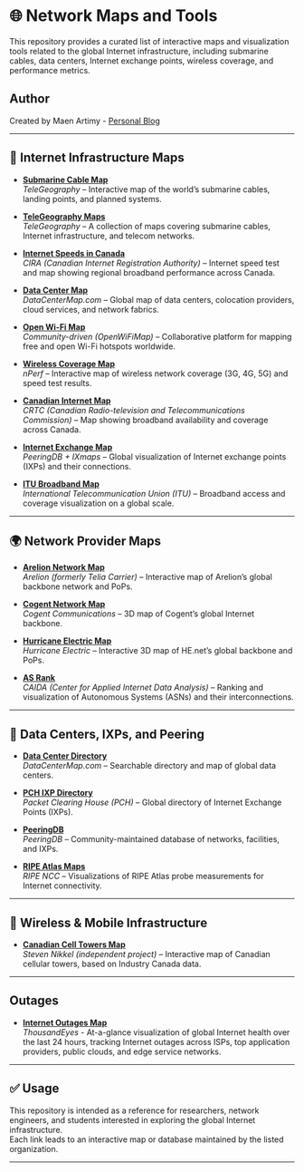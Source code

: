 # 🌐 Network Maps and Tools

This repository provides a curated list of interactive maps and visualization tools related to the global Internet infrastructure, including submarine cables, data centers, Internet exchange points, wireless coverage, and performance metrics.  

## Author

Created by Maen Artimy - [Personal Blog](http://adhocnode.com)

---

## 📡 Internet Infrastructure Maps

- **[Submarine Cable Map](https://www.submarinecablemap.com/)**  
  *TeleGeography* – Interactive map of the world’s submarine cables, landing points, and planned systems.

- **[TeleGeography Maps](https://www2.telegeography.com/)**  
  *TeleGeography* – A collection of maps covering submarine cables, Internet infrastructure, and telecom networks.

- **[Internet Speeds in Canada](https://performance.cira.ca/)**  
  *CIRA (Canadian Internet Registration Authority)* – Internet speed test and map showing regional broadband performance across Canada.

- **[Data Center Map](https://www.datacentermap.com/)**  
  *DataCenterMap.com* – Global map of data centers, colocation providers, cloud services, and network fabrics.

- **[Open Wi-Fi Map](https://openwifimap.net/)**  
  *Community-driven (OpenWiFiMap)* – Collaborative platform for mapping free and open Wi-Fi hotspots worldwide.

- **[Wireless Coverage Map](https://www.nperf.com/)**  
  *nPerf* – Interactive map of wireless network coverage (3G, 4G, 5G) and speed test results.

- **[Canadian Internet Map](https://crtc.gc.ca/cartovista/internetcanada-en/)**  
  *CRTC (Canadian Radio-television and Telecommunications Commission)* – Map showing broadband availability and coverage across Canada.

- **[Internet Exchange Map](https://www.internetexchangemap.com/#/)**  
  *PeeringDB + IXmaps* – Global visualization of Internet exchange points (IXPs) and their connections.

- **[ITU Broadband Map](https://bbmaps.itu.int/bbmaps/)**  
  *International Telecommunication Union (ITU)* – Broadband access and coverage visualization on a global scale.

---

## 🌍 Network Provider Maps

- **[Arelion Network Map](https://www.arelion.com/our-network#interactivemap)**  
  *Arelion (formerly Telia Carrier)* – Interactive map of Arelion’s global backbone network and PoPs.

- **[Cogent Network Map](https://www.cogentco.com/3d/)**  
  *Cogent Communications* – 3D map of Cogent’s global Internet backbone.

- **[Hurricane Electric Map](https://he.net/3d-map/)**  
  *Hurricane Electric* – Interactive 3D map of HE.net’s global backbone and PoPs.

- **[AS Rank](https://asrank.caida.org/)**  
  *CAIDA (Center for Applied Internet Data Analysis)* – Ranking and visualization of Autonomous Systems (ASNs) and their interconnections.

---

## 🏢 Data Centers, IXPs, and Peering

- **[Data Center Directory](https://www.datacentermap.com/datacenters/)**  
  *DataCenterMap.com* – Searchable directory and map of global data centers.

- **[PCH IXP Directory](https://www.pch.net/ixp/dir)**  
  *Packet Clearing House (PCH)* – Global directory of Internet Exchange Points (IXPs).

- **[PeeringDB](https://www.peeringdb.com/)**  
  *PeeringDB* – Community-maintained database of networks, facilities, and IXPs.

- **[RIPE Atlas Maps](https://atlas.ripe.net/maps/)**  
  *RIPE NCC* – Visualizations of RIPE Atlas probe measurements for Internet connectivity.

---

## 📶 Wireless & Mobile Infrastructure

- **[Canadian Cell Towers Map](https://www.ertyu.org/steven_nikkel/cancellsites.html?lat=63.122582&lng=-86.642593&zoom=3&type=Roadmap&layers=a&pid=0&ds=0)**  
  *Steven Nikkel (independent project)* – Interactive map of Canadian cellular towers, based on Industry Canada data.

---

## Outages

- **[Internet Outages Map](https://www.thousandeyes.com/outages/)**  
  *ThousandEyes* - At-a-glance visualization of global Internet health over the last 24 hours, tracking Internet outages across ISPs, top application providers, public clouds, and edge service networks. 


---

## ✅ Usage

This repository is intended as a reference for researchers, network engineers, and students interested in exploring the global Internet infrastructure.  
Each link leads to an interactive map or database maintained by the listed organization.

---
